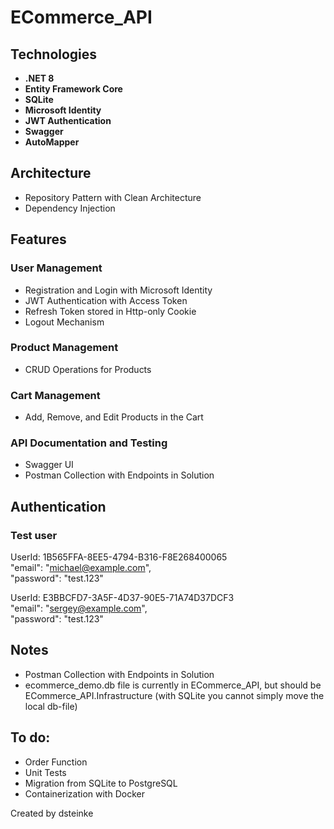 # ECommerce_API

## Technologies
- **.NET 8**
- **Entity Framework Core**
- **SQLite**
- **Microsoft Identity**
- **JWT Authentication**
- **Swagger**
- **AutoMapper**

## Architecture
- Repository Pattern with Clean Architecture
- Dependency Injection

## Features

### **User Management**
- Registration and Login with Microsoft Identity
- JWT Authentication with Access Token
- Refresh Token stored in Http-only Cookie
- Logout Mechanism

### **Product Management**
- CRUD Operations for Products

### **Cart Management**
- Add, Remove, and Edit Products in the Cart

### **API Documentation and Testing**
- Swagger UI
- Postman Collection with Endpoints in Solution

## Authentication
### Test user

UserId: 1B565FFA-8EE5-4794-B316-F8E268400065  
"email": "michael@example.com",  
"password": "test.123"  

UserId: E3BBCFD7-3A5F-4D37-90E5-71A74D37DCF3  
"email": "sergey@example.com",  
"password": "test.123"  

## Notes
- Postman Collection with Endpoints in Solution
- ecommerce_demo.db file is currently in ECommerce_API, but should be ECommerce_API.Infrastructure (with SQLite you cannot simply move the local db-file)

## To do:
- Order Function
- Unit Tests
- Migration from SQLite to PostgreSQL
- Containerization with Docker


Created by dsteinke
